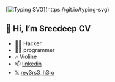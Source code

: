 [![Typing SVG](https://readme-typing-svg.demolab.com/?lines=Proving+P=NP...;Computing+6+x+9...;Mining+bitcoin...;Dividing+by+0...;Initialising+Skynet...;[REDACTED];Downloading+more+RAM...;Ordering+1s+and+0s...;Navigating+neural+network...;Importing+machine+learning...;Issuing+Alice+and+Bob+one-time+pads...;Mining+bitcoin+cash...;Generating+key+material+by+trying+to+escape+vim...;Symlinking+emacs+and+vim+to+ed...;Training+branch+predictor...;Timing+cache+hits...;Speculatively+executing+recipes...;Adding+LLM+hallucinations...;Decompressing+malware...)](https://git.io/typing-svg)
## 👋 Hi, I’m Sreedeep CV
- 🐱‍👤 Hacker
- 🐱‍🏍 programmer
- 🎶 Violine 
- 📫 [linkedin](https://www.linkedin.com/in/sreedeep-cv-b7a486202/)
- 𝕏 [rev3rs3_h3ro](https://x.com/rev3rs3_h3ro)


